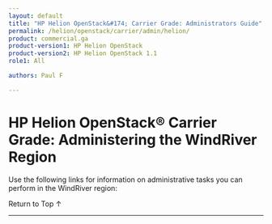 ```yaml
---
layout: default
title: "HP Helion OpenStack&#174; Carrier Grade: Administrators Guide"
permalink: /helion/openstack/carrier/admin/helion/
product: commercial.ga
product-version1: HP Helion OpenStack
product-version2: HP Helion OpenStack 1.1
role1: All

authors: Paul F

---
```

<!--UNDER REVISION-->

<script>

function PageRefresh {
onLoad="window.refresh"
}

PageRefresh();

</script>

<!--
<p style="font-size: small;"> <a href="/helion/openstack/1.1/3rd-party-license-agreements/">&#9664; PREV</a> | <a href="/helion/openstack/1.1/">&#9650; UP</a> | NEXT &#9654; </p>
-->

# HP Helion OpenStack&#174; Carrier Grade: Administering the WindRiver Region

Use the following links for information on administrative tasks you can perform in the WindRiver region:


<a href="#top" style="padding:14px 0px 14px 0px; text-decoration: none;"> Return to Top &#8593; </a>
 
----
